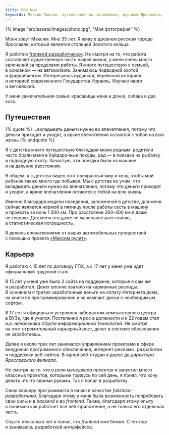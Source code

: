 ```yaml
---
title: Обо мне
keywords: Максим Павлов, путешествия на автомобиле, иудаизм Ярославль, бней ноах Ярославль
---
```


{% image "src/assets/images/photo.jpg", "Моя фотография" %}

Меня зовут Максим. Мне 35 лет. Я живу в древнем русском городе Ярославле, который является столицей Золотого кольца.

Я работаю [frontend-разработчиком](/frontend/). Не смотря на то, что работа составляет существенную часть нашей жизни, у меня очень много увлечений за пределами работы. Я много путешествую с семьей, в основном — на автомобиле. Занимаюсь подводной охотой и фридайвингом. Интересуюсь иудаикой, еврейской историей и историей современного Государства Израиль. Изучаю иврит и английский.

У меня замечательная семья: красавицы жена и дочка, собака и два кота.

## Путешествия

{% quote %}
...вкладывать деньги нужно во впечатления, потому что деньги приходят и уходят, а яркие впечатления остаются с тобой на всю жизнь
{% endquote %}

Я с детства много путешествую благодаря моим родным: родители часто брали меня в байдарочные походы, дед — в поездки на рыбалку и подводную охоту. Зачастую, эти поездки были на машине и на дальние расстояния.

В общем, я с детства видел этот прекрасный мир и хочу, чтобы мой ребенок также много где побывал. Мы с детства ее учим, что вкладывать деньги нужно во впечатления, потому что деньги приходят и уходят, а яркие впечатления остаются с тобой на всю жизнь.

Именно благодаря модели поведения, заложенной в детстве, для меня сейчас является нормой в пятницу после работы сесть в машину и проехать за ночь 1 000 км. Про расстояние 300-400 км я даже не говорю. Для меня это даже не маленькое расстояние, а статистическая погрешность.

Я делюсь впечатлениями от наших автомобильных путешествий с помощью проекта [«Максим рулит»](https://maximisdriving.com).

## Карьера

Я работаю с 15 лет по договору ГПХ, а с 17 лет у меня уже идет официальный трудовой стаж.

В 15 лет у меня уже было 2 сайта на поддержке, которые я сам же и разработал. Денег вполне хватало на карманные расходы. В основном я тратил заработанные деньги на оплату Интернета дома, на книги по программированию и на компакт-диски с необходимым софтом.

В 17 лет я официально устроился лаборантом компьютерного центра в ВУЗе, где я учился. Постепенно я рос в должности и к 22 годам стал _и.о. начальника отдела информационных технологий_. Не смотря на этот стремительный карьерный рост, денег в системе образования не заработаешь.

Далее я около трех лет занимался управлением проектами в сфере внедрения программного обеспечения, интернет-рекламы, разработки и поддержки веб-сайтов. В одной веб-студии я дорос до _директора Ярославского филиала_.

Не смотря на то, что в роли _менеджера проектов_ я запустил много классных проектов, которыми горжусь по сей день, я понял, что хочу делать что-то своими руками. Так я попал в разработку.

Свою карьеру программиста я начал в качестве _fullstack-разработчика_. Благодаря этому у меня была возможность попробовать свои силы и в _backend_ и во _frontend_. Также, благодаря этому опыту я понимаю как работает все веб-приложение, а не только его отдельная часть.

Спустя несколько лет я понял, что _frontend_ мне ближе. С тех пор я занимаюсь разработкой интерфейсов.
